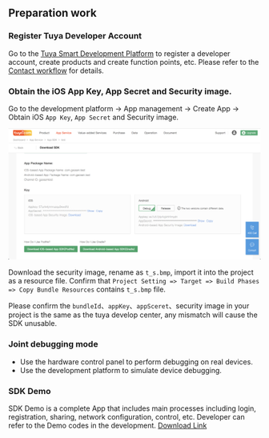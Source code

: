## Preparation work

### Register Tuya Developer Account

Go to the [Tuya Smart Development Platform](https://developer.tuya.com) to register a developer account, create products and create function points, etc. Please refer to the [Contact workflow](https://docs.tuya.com/cn/overview/dev-process.html) for details. 

### Obtain the iOS App Key, App Secret and Security image.
Go to the development platform -> App management -> Create App -> Obtain iOS `App Key`,  `App Secret` and Security image.

![](./images/ios-sdk-prepare.png) 



Download the security image, rename as `t_s.bmp`, import it into the project as a resource file. Confirm that `Project Setting => Target => Build Phases => Copy Bundle Resources` contains `t_s.bmp` file.

Please confirm the `bundleId`、`appKey`、`appSceret`、security image in your project is the same as the tuya develop center, any mismatch will cause the SDK unusable.



### Joint debugging mode

- Use the hardware control panel to perform debugging on real devices.
- Use the development platform to simulate device debugging. 

### SDK Demo
SDK Demo is a complete App that includes main processes including login, registration, sharing, network configuration, control, etc. Developer can refer to the Demo codes in the development. [Download Link](https://github.com/TuyaInc/tuyasmart_ios_sdk)